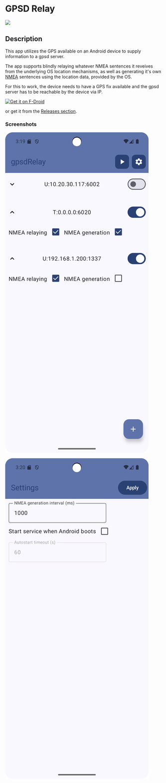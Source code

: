 # GPSD Relay

<img src="./app/src/main/ic_launcher-playstore.png" width="256">

## Description

This app utilizes the GPS available on an Android device to supply information to a gpsd server.

The app supports blindly relaying whatever NMEA sentences it reveives from the underlying OS location mechanisms, as well as generating it's own [NMEA](https://en.wikipedia.org/wiki/NMEA_0183) sentences using the location data, provided by the OS.

For this to work, the device needs to have a GPS fix available and the gpsd server has to be reachable by the device via IP.

[<img src="https://fdroid.gitlab.io/artwork/badge/get-it-on.png"
     alt="Get it on F-Droid"
     height="80">](https://f-droid.org/packages/io.github.project_kaat.gpsdrelay/)

or get it from the [Releases section](https://github.com/project-kaat/gpsdRelay/releases/latest).

### Screenshots

![main tab screenshot](./fastlane/metadata/android/en-US/images/phoneScreenshots/1.png)

![settings tab screenshot](./fastlane/metadata/android/en-US/images/phoneScreenshots/2.png)
